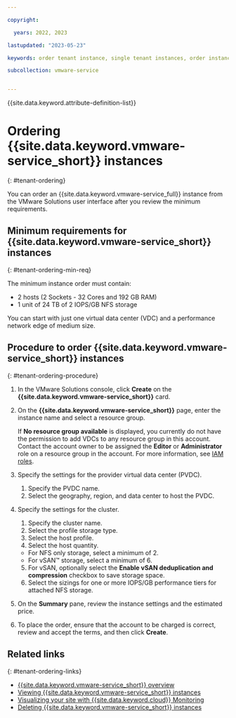 ```yaml
---

copyright:

  years: 2022, 2023

lastupdated: "2023-05-23"

keywords: order tenant instance, single tenant instances, order instance, single tenant order

subcollection: vmware-service


---
```


{{site.data.keyword.attribute-definition-list}}

# Ordering {{site.data.keyword.vmware-service_short}} instances
{: #tenant-ordering}

You can order an {{site.data.keyword.vmware-service_full}} instance from the VMware Solutions user interface after you review the minimum requirements.

## Minimum requirements for {{site.data.keyword.vmware-service_short}} instances
{: #tenant-ordering-min-req}

The minimum instance order must contain:
   * 2 hosts (2 Sockets - 32 Cores and 192 GB RAM)
   * 1 unit of 24 TB of 2 IOPS/GB NFS storage

You can start with just one virtual data center (VDC) and a performance network edge of medium size.

## Procedure to order {{site.data.keyword.vmware-service_short}} instances
{: #tenant-ordering-procedure}

1. In the VMware Solutions console, click **Create** on the **{{site.data.keyword.vmware-service_short}}** card.
2. On the **{{site.data.keyword.vmware-service_short}}** page, enter the instance name and select a resource group.

   If **No resource group available** is displayed, you currently do not have the permission to add VDCs to any resource group in this account. Contact the account owner to be assigned the **Editor** or **Administrator** role on a resource group in the account. For more information, see [IAM roles](/docs/account?topic=account-userroles).
3. Specify the settings for the provider virtual data center (PVDC).
    1. Specify the PVDC name.
    2. Select the geography, region, and data center to host the PVDC.
4. Specify the settings for the cluster.
    1. Specify the cluster name.
    2. Select the profile storage type.
    3. Select the host profile.
    4. Select the host quantity.
      * For NFS only storage, select a minimum of 2.
      * For vSAN™ storage, select a minimum of 6.
    5. For vSAN, optionally select the **Enable vSAN deduplication and compression** checkbox to save storage space.
    6. Select the sizings for one or more IOPS/GB performance tiers for attached NFS storage.
5. On the **Summary** pane, review the instance settings and the estimated price.
6. To place the order, ensure that the account to be charged is correct, review and accept the terms, and then click **Create**.

## Related links
{: #tenant-ordering-links}

* [{{site.data.keyword.vmware-service_short}} overview](/docs/vmware-service?topic=vmware-service-vmware-aas-overview)
* [Viewing {{site.data.keyword.vmware-service_short}} instances](/docs/vmware-service?topic=vmware-service-tenant-viewing)
* [Visualizing your site with {{site.data.keyword.cloud}} Monitoring](/docs/vmware-service?topic=vmware-service-single-tenant-monitoring)
* [Deleting {{site.data.keyword.vmware-service_short}} instances](/docs/vmware-service?topic=vmware-service-tenant-deleting)
